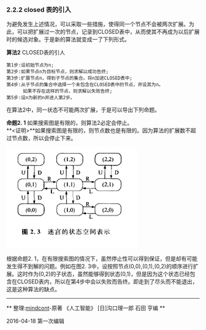 ### 2.2.2 closed 表的引入

为避免发生上述情况，可以采取一些措施，使得同一个节点不会被两次扩展。为此，可以把扩展过一次的节点，记录到CLOSED表中，从而使其不再成为以后扩展时的候选对象。于是新的算法就变成一了下列形式。    

**算法2**   CLOSED表的引人    

    第1步:设初始节点为n;    
    第2步:如果节点n为目标节点，则求解以成功告终;    
    第3步:扩展节点n，得到子节点的集合。将n加进CLOSED表中;    
    第4步:从子节点的集合中选择一个未包含在CLOSED表中的节点，并设其为n。
          如果不存在这样的节点，则求解以失败告终;    
    第5步:设n为新的n并进人第2步。    

在算法2中，同一状态不可能两次扩展，于是可以导出下列命题。

 **命题2. 1** 如果搜索图是有限的，则算法2必定会停止。    
 **<证明>**如果搜索图是有限的，则节点数也是有限的。因为算法的扩展数不超过节点数，所以会停止下来。
 
 ![](../The-Relationship/迷宫的状态空间表示.jpg)
 
根据命题2. 1，在有限搜索图的情况下，虽然停止性可以得到保证，但是却有可能发生得不到解的问题。例如在图2. 3中，设按照节点(0,0),(0,1),(0,2)的顺序进行扩展。这时作为(0,2)的子状态，虽然能够得到状态(0,1)，但是因为这个状态已经包含在CLOSED表内，所以在第4步中会以失败而告终。即走到了尽头而不能退出，这是这种算法的缺点。

---
** 整理:[mindcont](https://github.com/mindcont)-原著 《人工智能》 [日]沟口理一郎 石田 亨编 **

2016-04-18 第一次编辑